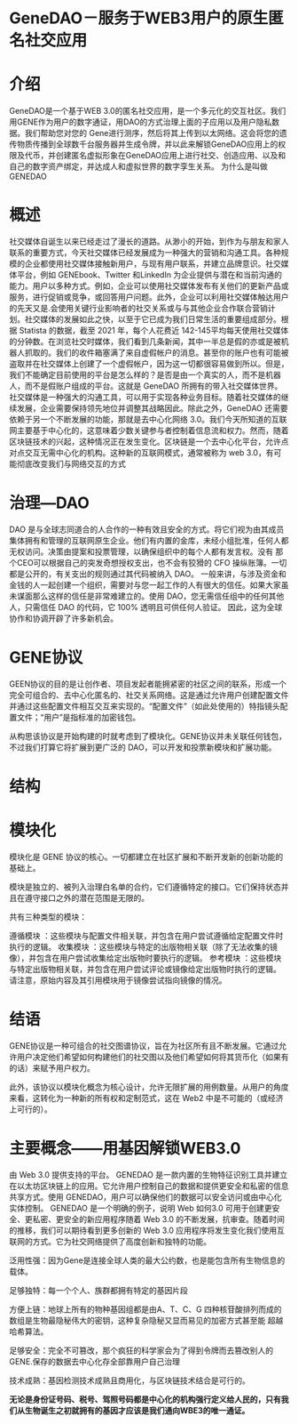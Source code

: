 # GeneDAO－服务于WEB3用户的原生匿名社交应用

# 介绍

GeneDAO是一个基于WEB 3.0的匿名社交应用，是一个多元化的交互社区。我们用GENE作为用户的数字通证，用DAO的方式治理上面的子应用以及用户隐私数据。我们帮助您对您的 Gene进行测序，然后将其上传到以太网络。这会将您的遗传物质传播到全球数千台服务器并生成令牌，并以此来解锁GeneDAO应用上的权限及代币，并创建匿名虚拟形象在GeneDAO应用上进行社交、创造应用、以及和自己的数字资产绑定，并达成人和虚拟世界的数字孪生关系。
为什么是叫做GENEDAO

# 概述
社交媒体自诞生以来已经走过了漫长的道路。从渺小的开始，到作为与朋友和家人联系的重要方式，今天社交媒体已经发展成为一种强大的营销和沟通工具。各种规模的企业都使用社交媒体接触新用户，与现有用户联系，并建立品牌意识。社交媒体平台，例如 GENEbook、Twitter 和LinkedIn 为企业提供与潜在和当前沟通的能力。用户以多种方式。例如，企业可以使用社交媒体发布有关他们的更新产品或服务，进行促销或竞争，或回答用户问题。此外，企业可以利用社交媒体触达用户的先天又是.会使用关键行业影响者的社交关系或与与其他企业合作联合营销计划。社交媒体的发展如此之快，以至于它已成为我们日常生活的重要组成部分。根据 Statista 的数据，截至 2021 年，每个人花费近 142-145平均每天使用社交媒体的分钟数。在浏览社交时媒体，我们看到几条新闻，其中一半总是假的亦或是被机器人抓取的。我们的收件箱塞满了来自虚假帐户的消息。甚至你的账户也有可能被盗取并在社交媒体上创建了一个虚假帐户，因为这一切都很容易做到所以。但是，我们不能确定目前使用的平台是怎么样的？是否是由一个真实的人，而不是机器人，而不是假账户组成的平台。这就是 GeneDAO 所拥有的带入社交媒体世界。
社交媒体是一种强大的沟通工具，可以用于实现各种业务目标。随着社交媒体的继续发展，企业需要保持领先地位并调整其战略因此。除此之外，GeneDAO 还需要依赖于另一个不断发展的功能，那就是去中心化网络 3.0。我们今天所知道的互联网主要基于中心化的，这意味着少数关键参与者控制着信息流和权力。然而，随着区块链技术的兴起，这种情况正在发生变化。区块链是一个去中心化平台，允许点对点交互无需中心化的机构。这种新的互联网模式，通常被称为 web 3.0，有可能彻底改变我们与网络交互的方式

# 治理—DAO
DAO 是与全球志同道合的人合作的一种有效且安全的方式。将它们视为由其成员集体拥有和管理的互联网原生企业。他们有内置的金库，未经小组批准，任何人都无权访问。决策由提案和投票管理，以确保组织中的每个人都有发言权。没有 那个CEO可以根据自己的突发奇想授权支出，也不会有狡猾的 CFO 操纵账簿。一切都是公开的，有关支出的规则通过其代码被纳入 DAO。
一般来讲，与涉及资金和金钱的人一起创建一个组织，需要对与您一起工作的人有很大的信任。如果大家虽未谋面那么这样的信任是非常难建立的。使用 DAO，您无需信任组中的任何其他人，只需信任 DAO 的代码，它 100% 透明且可供任何人验证。
因此，这为全球协作和协调开辟了许多新机会。

# GENE协议
GEEN协议的目的是让创作者、项目发起者能拥紧密的社区之间的联系，形成一个完全可组合的、去中心化匿名的、社交关系网络。这是通过允许用户创建配置文件并通过这些配置文件相互交互来实现的。“配置文件”（如此处使用的）特指镜头配置文件；“用户”是指标准的加密钱包。

从构思该协议是开始构建的时就考虑到了模块化。GENE协议并未关联任何钱包，不过我们打算它将扩展到更广泛的 DAO，可以开发和投票新模块和扩展功能。


# 结构

# 模块化

模块化是 GENE 协议的核心。一切都建立在社区扩展和不断开发新的创新功能的基础上。

模块是独立的、被列入治理白名单的合约，它们遵循特定的接口。它们保持状态并且在遵守接口之外的潜在范围是无限的。

共有三种类型的模块：

遵循模块
：这些模块与配置文件相关联，并包含在用户尝试遵循给定配置文件时执行的逻辑。
收集模块
：这些模块与特定的出版物相关联（除了无法收集的镜像），并包含在用户尝试收集给定出版物时要执行的逻辑。
参考模块
：这些模块与特定出版物相关联，并包含在用户尝试评论或镜像给定出版物时执行的逻辑。
请注意，原始内容及其引用模块用于镜像尝试指向镜像的情况。

# 结语
GENE协议是一种可组合的社交图谱协议，旨在为社区所有且不断发展。它通过允许用户决定他们希望如何构建他们的社交图以及他们希望如何将其货币化（如果有的话）来赋予用户权力。

此外，该协议以模块化概念为核心设计，允许无限扩展的用例数量。从用户的角度来看，这转化为一种新的所有权和定制范式，这在 Web2 中是不可能的（或经济上可行的）。

# 主要概念——用基因解锁WEB3.0

由 Web 3.0 提供支持的平台。 GENEDAO 是一款内置的生物特征识别工具并建立在以太坊区块链上的应用。它允许用户控制自己的数据和提供更安全和私密的信息共享方式。使用 GENEDAO，用户可以确保他们的数据可以安全访问或由中心化实体控制。 GENEDAO 是一个明确的例子，说明 Web 如何3.0 可用于创建更安全、更私密、更安全的新应用程序随着 Web 3.0 的不断发展，抗审查。随着时间的推移，我们可以期待看到更多创新的 Web 3.0 应用程序将发生变化我们使用互联网的方式。它为社交网络提供了高度创新和独特的功能。

泛用性强：因为Gene是连接全球人类的最大公约数，也是能包含所有生物信息的载体。

足够独特：每一个个人、族群都拥有特定的基因片段

方便上链：地球上所有的物种基因组都是由A、T、C、G 四种核苷酸排列而成的数组是生物最隐秘伟大的密钥，这种复杂隐秘又显而易见的加密方式甚至能 超越哈希算法。

足够安全：完全不可篡改，那个疯狂的科学家会为了得到令牌而去篡改别人的GENE.保存的数据去中心化存全部靠用户自己治理

技术成熟：基因检测技术成熟且商用化，与区块链技术结合是可行的。

**无论是身份证号码、税号、驾照号码都是中心化的机构强行定义给人民的，只有我们从生物诞生之初就拥有的基因才应该是我们通向WBE3的唯一通证。**




